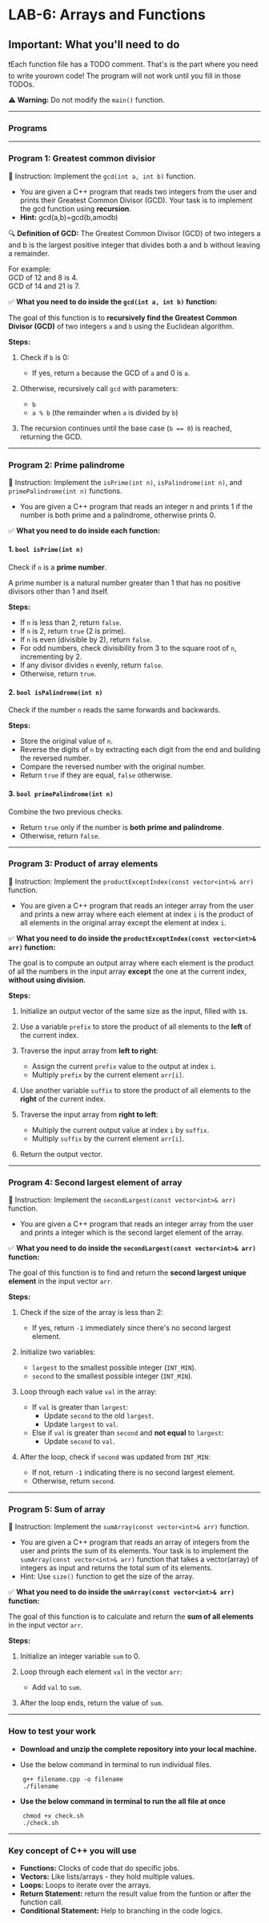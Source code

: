 # LAB-6: Arrays and Functions

## Important: What you'll need to do

❗Each function file has a TODO comment. That's is the part where you need to write yourown code! The program will not work until you fill in those TODOs.

⚠️ **Warning:** Do not modify the `main()` function.

---

### Programs

---

### Program 1: Greatest common divisior

📝 Instruction: Implement the `gcd(int a, int b)` function.

- You are given a C++ program that reads two integers from the user and prints their Greatest Common Divisor (GCD). Your task is to implement the gcd function using **recursion**.
- **Hint:** gcd(a,b)=gcd(b,amodb)

🔍 **Definition of GCD:** The Greatest Common Divisor (GCD) of two integers a and b is the largest positive integer that divides both a and b without leaving a remainder.

For example:\
GCD of 12 and 8 is 4.\
GCD of 14 and 21 is 7.

✅ **What you need to do inside the `gcd(int a, int b)` function:**

The goal of this function is to **recursively find the Greatest Common Divisor (GCD)** of two integers `a` and `b` using the Euclidean algorithm.

**Steps:**

1. Check if `b` is 0:
   - If yes, return `a` because the GCD of `a` and 0 is `a`.

2. Otherwise, recursively call `gcd` with parameters:
   - `b`
   - `a % b` (the remainder when `a` is divided by `b`)

3. The recursion continues until the base case (`b == 0`) is reached, returning the GCD.

---

### Program 2: Prime palindrome

📝 Instruction: Implement the `isPrime(int n)`, `isPalindrome(int n)`, and `primePalindrome(int n)` functions.

- You are given a C++ program that reads an integer n and prints 1 if the number is both prime and a palindrome, otherwise prints 0.

✅ **What you need to do inside each function:**

#### 1. `bool isPrime(int n)`

Check if `n` is a **prime number**.

A prime number is a natural number greater than 1 that has no positive divisors other than 1 and itself.

**Steps:**

- If `n` is less than 2, return `false`.
- If `n` is 2, return `true` (2 is prime).
- If `n` is even (divisible by 2), return `false`.
- For odd numbers, check divisibility from 3 to the square root of `n`, incrementing by 2.
- If any divisor divides `n` evenly, return `false`.
- Otherwise, return `true`.

#### 2. `bool isPalindrome(int n)`

Check if the number `n` reads the same forwards and backwards.

**Steps:**

- Store the original value of `n`.
- Reverse the digits of `n` by extracting each digit from the end and building the reversed number.
- Compare the reversed number with the original number.
- Return `true` if they are equal, `false` otherwise.

#### 3. `bool primePalindrome(int n)`

Combine the two previous checks.

- Return `true` only if the number is **both prime and palindrome**.
- Otherwise, return `false`.

---

### Program 3: Product of array elements

📝 Instruction: Implement the `productExceptIndex(const vector<int>& arr)` function.

- You are given a C++ program that reads an integer array from the user and prints a new array where each element at index `i` is the product of all elements in the original array except the element at index `i`.

✅ **What you need to do inside the `productExceptIndex(const vector<int>& arr)` function:**

The goal is to compute an output array where each element is the product of all the numbers in the input array **except** the one at the current index, **without using division**.

**Steps:**

1. Initialize an output vector of the same size as the input, filled with `1`s.

2. Use a variable `prefix` to store the product of all elements to the **left** of the current index.

3. Traverse the input array from **left to right**:
   - Assign the current `prefix` value to the output at index `i`.
   - Multiply `prefix` by the current element `arr[i]`.

4. Use another variable `suffix` to store the product of all elements to the **right** of the current index.

5. Traverse the input array from **right to left**:
   - Multiply the current output value at index `i` by `suffix`.
   - Multiply `suffix` by the current element `arr[i]`.

6. Return the output vector.

---

### Program 4: Second largest element of array

📝 Instruction: Implement the `secondLargest(const vector<int>& arr)` function.

- You are given a C++ program that reads an integer array from the user and prints a integer which is the second larget element of the array.

✅ **What you need to do inside the `secondLargest(const vector<int>& arr)` function:**

The goal of this function is to find and return the **second largest unique element** in the input vector `arr`.

**Steps:**

1. Check if the size of the array is less than 2:
   - If yes, return `-1` immediately since there's no second largest element.

2. Initialize two variables:
   - `largest` to the smallest possible integer (`INT_MIN`).
   - `second` to the smallest possible integer (`INT_MIN`).

3. Loop through each value `val` in the array:
   - If `val` is greater than `largest`:
     - Update `second` to the old `largest`.
     - Update `largest` to `val`.
   - Else if `val` is greater than `second` and **not equal** to `largest`:
     - Update `second` to `val`.

4. After the loop, check if `second` was updated from `INT_MIN`:
   - If not, return `-1` indicating there is no second largest element.
   - Otherwise, return `second`.

---

### Program 5: Sum of array

📝 Instruction: Implement the `sumArray(const vector<int>& arr)` function.

- You are given a C++ program that reads an array of integers from the user and prints the sum of its elements. Your task is to implement the `sumArray(const vector<int>& arr)` function that takes a vector(array) of integers as input and returns the total sum of its elements.
- Hint: Use `size()` function to get the size of the array.

✅ **What you need to do inside the `umArray(const vector<int>& arr)` function:**

The goal of this function is to calculate and return the **sum of all elements** in the input vector `arr`.

**Steps:**

1. Initialize an integer variable `sum` to 0.

2. Loop through each element `val` in the vector `arr`:
   - Add `val` to `sum`.

3. After the loop ends, return the value of `sum`.

---

### How to test your work

- **Download and unzip the complete repository into your local machine.**

- Use the below command in terminal to run individual files.

```
    g++ filename.cpp -o filename
    ./filename
```

- **Use the below command in terminal to run the all file at once**

```
    chmod +x check.sh
    ./check.sh
```

---

### Key concept of C++ you will use

- **Functions:** Clocks of code that do specific jobs.
- **Vectors:** Like lists/arrays - they hold multiple values.
- **Loops:** Loops to iterate over the arrays.
- **Return Statement:** return the result value from the funtion or after the function call.
- **Conditional Statement:** Help to branching in the code logics.
